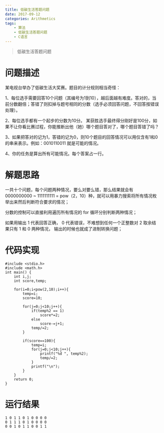 ```yaml
---
title: 低碳生活答题问题
date: 2017-09-12
categories: Arithmetics
tags:
    - 算法
    - 低碳生活答题问题
    - C语言
---
```

> 低碳生活答题问题

# 问题描述
    
某电视台举办了低碳生活大奖赛。题目的计分规则相当奇怪：
    
1、每位选手需要回答10个问题（其编号为1到10），越后面越有难度。答对的，当前分数翻倍；答错了则扣掉与题号相同的分数（选手必须回答问题，不回答按错误处理）。
    
2、每位选手都有一个起步的分数为10分。 某获胜选手最终得分刚好是100分，如果不让你看比赛过程，你能推断出他（她）哪个题目答对了，哪个题目答错了吗？
    
3、如果把答对的记为1，答错的记为0，则10个题目的回答情况可以用仅含有1和0的串来表示。例如：0010110011 就是可能的情况。
    
4、你的任务是算出所有可能情况。每个答案占一行。
    
  
# 解题思路  
  
一共十个问题，每个问题两种情况，要么对要么错，那么结果就会有 0000000000 ~ 1111111111 = pow（2，10）种，就可以用暴力搜索将所有情况枚举出来然后判断符合要求的情况；
	
分数的控制可以直接利用遍历所有情况的 for 循环分别判断两种情况； 
	
如果用输出 1 代表回答正确， 0 代表错误，不难想到任何一个正整数对 2 取余结果只有 1 和 0 两种情况， 输出的时候也就成了进制转换问题； 
  
# 代码实现

```
#include <stdio.h> 
#include <math.h> 
int main() {
    int i,j;
    int score,temp;
		
    for(i=0;i<pow(2,10);i++){
        temp=i;
        score=10;
            
        for(j=0;j<10;j++){ 
            if(temp%2 == 1)
                score*=2;
            else
                score-=j+1; 
            temp/=2;		
        }

        if(score==100){	
            temp=i;
            for(j=0;j<10;j++){
                printf("%d ", temp%2);
                temp/=2;
            }
            printf("\n");
        }
    }
    return 0;
}
```

# 运行结果

```
1 0 1 1 0 1 0 0 0 0 
0 1 1 1 0 1 0 0 0 0 
0 0 1 0 1 1 0 0 1 1 
```


